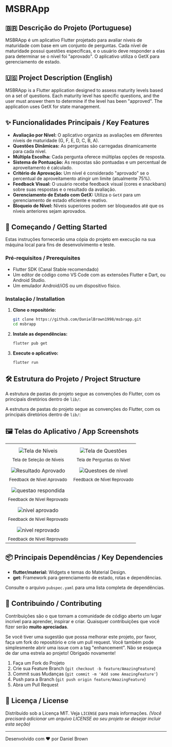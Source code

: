 # MSBRApp

## 🇧🇷 Descrição do Projeto (Portuguese)

MSBRApp é um aplicativo Flutter projetado para avaliar níveis de maturidade com base em um conjunto de perguntas. Cada nível de maturidade possui questões específicas, e o usuário deve responder a elas para determinar se o nível foi "aprovado". O aplicativo utiliza o GetX para gerenciamento de estado.

## 🇺🇸 Project Description (English)

MSBRApp is a Flutter application designed to assess maturity levels based on a set of questions. Each maturity level has specific questions, and the user must answer them to determine if the level has been "approved". The application uses GetX for state management.

## ✨ Funcionalidades Principais / Key Features

*   **Avaliação por Nível:** O aplicativo organiza as avaliações em diferentes níveis de maturidade (G, F, E, D, C, B, A).
*   **Questões Dinâmicas:** As perguntas são carregadas dinamicamente para cada nível.
*   **Múltipla Escolha:** Cada pergunta oferece múltiplas opções de resposta.
*   **Sistema de Pontuação:** As respostas são pontuadas e um percentual de aproveitamento é calculado.
*   **Critério de Aprovação:** Um nível é considerado "aprovado" se o percentual de aproveitamento atingir um limite (atualmente 75%).
*   **Feedback Visual:** O usuário recebe feedback visual (cores e snackbars) sobre suas respostas e o resultado da avaliação.
*   **Gerenciamento de Estado com GetX:** Utiliza o `GetX` para um gerenciamento de estado eficiente e reativo.
*   **Bloqueio de Nível:** Níveis superiores podem ser bloqueados até que os níveis anteriores sejam aprovados.

## 🚀 Começando / Getting Started

Estas instruções fornecerão uma cópia do projeto em execução na sua máquina local para fins de desenvolvimento e teste.

### Pré-requisitos / Prerequisites

*   Flutter SDK (Canal Stable recomendado)
*   Um editor de código como VS Code com as extensões Flutter e Dart, ou Android Studio.
*   Um emulador Android/iOS ou um dispositivo físico.

### Instalação / Installation

1.  **Clone o repositório:**
    ```bash
    git clone https://github.com/DanielBrown1998/msbrapp.git
    cd msbrapp
    ```

2.  **Instale as dependências:**
    ```bash
    flutter pub get
    ```

3.  **Execute o aplicativo:**
    ```bash
    flutter run
    ```

## 🛠️ Estrutura do Projeto / Project Structure

A estrutura de pastas do projeto segue as convenções do Flutter, com os principais diretórios dentro de `lib/`:



A estrutura de pastas do projeto segue as convenções do Flutter, com os principais diretórios dentro de `lib/`:

## 🖼️ Telas do Aplicativo / App Screenshots

<!-- Substitua as URLs e descrições pelas suas imagens -->
<table>
  <tr>
    <td align="center">
      <img src="assets/images/home.png" alt="Tela de Níveis" style="max-height: 500px; margin: 10px;">
      <br><sub>Tela de Seleção de Níveis</sub>
    </td>
    <td align="center">
      <img src="assets/images/levels.png" alt="Tela de Questões" style="max-height: 500px; margin: 10px;">
      <br><sub>Tela de Perguntas do Nível</sub>
    </td>
  </tr>
  <tr>
    <td align="center">
      <img src="assets/images/level_blocked.png" alt="Resultado Aprovado" style="max-height: 500px; margin: 10px;">
      <br><sub>Feedback de Nível Aprovado</sub>
    </td>
    <td align="center">
      <img src="assets/images/question.png" alt="Questoes de nivel" style="max-height: 500px; margin: 10px;">
      <br><sub>Feedback de Nível Reprovado</sub>
    </td>
  </tr>
    <td align="center">
      <img src="assets/images/question_answered.png" alt="questao respondida" style="max-height: 500px; margin: 10px;">
      <br><sub>Feedback de Nível Reprovado</sub>
    </td>
  </tr>
    <td align="center">
      <img src="assets/images/level_passed.png" alt="nivel aprovado" style="max-height: 500px; margin: 10px;">
      <br><sub>Feedback de Nível Reprovado</sub>
    </td>
  </tr>
    <td align="center">
      <img src="assets/images/level_reproved.png" alt="nivel reprovado" style="max-height: 500px; margin: 10px;">
      <br><sub>Feedback de Nível Reprovado</sub>
    </td>
  </tr>
  
  <!-- Adicione mais <tr> para mais linhas ou mais <td> dentro de um <tr> para mais colunas -->
</table>


## 📦 Principais Dependências / Key Dependencies

*   **flutter/material:** Widgets e temas do Material Design.
*   **get:** Framework para gerenciamento de estado, rotas e dependências.

Consulte o arquivo `pubspec.yaml` para uma lista completa de dependências.

## 🤝 Contribuindo / Contributing

Contribuições são o que tornam a comunidade de código aberto um lugar incrível para aprender, inspirar e criar. Quaisquer contribuições que você fizer serão **muito apreciadas**.

Se você tiver uma sugestão que possa melhorar este projeto, por favor, faça um fork do repositório e crie um pull request. Você também pode simplesmente abrir uma issue com a tag "enhancement".
Não se esqueça de dar uma estrela ao projeto! Obrigado novamente!

1.  Faça um Fork do Projeto
2.  Crie sua Feature Branch (`git checkout -b feature/AmazingFeature`)
3.  Commit suas Mudanças (`git commit -m 'Add some AmazingFeature'`)
4.  Push para a Branch (`git push origin feature/AmazingFeature`)
5.  Abra um Pull Request

## 📄 Licença / License

Distribuído sob a Licença MIT. Veja `LICENSE` para mais informações.
*(Você precisará adicionar um arquivo LICENSE ao seu projeto se desejar incluir esta seção)*

---

Desenvolvido com ❤️ por Daniel Brown

